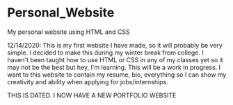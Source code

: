 # Personal_Website
My personal website using HTML and CSS

12/14/2020:
This is my first website I have made, so it will probably be very simple. I decided to make this during my winter break from college. I haven't been taught how to use HTML or CSS in any of my classes yet so it may not be the best but hey, I'm learning.
This will be a work in progress. I want to this website to contain my resume, bio, everything so I can show my creativity and ability when applying for jobs/internships.

THIS IS DATED. I NOW HAVE A NEW PORTFOLIO WEBSITE
